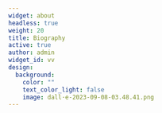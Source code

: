 ```yaml
---
widget: about
headless: true
weight: 20
title: Biography
active: true
author: admin
widget_id: vv
design:
  background:
    color: ""
    text_color_light: false
    image: dall·e-2023-09-08-03.48.41.png
---
```

